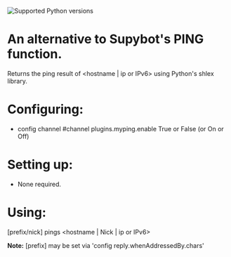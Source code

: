 ![Supported Python versions](https://img.shields.io/badge/python-3.4%2C%203.5%2C%203.6%2C%203.7%2C%203.8-blue.svg)
# An alternative to Supybot's PING function.
Returns the ping result of <hostname | ip or IPv6> using Python's shlex library.

Configuring:
===========

* config channel #channel plugins.myping.enable True or False (or On or Off)

Setting up:
==========

* None required.

Using:
=====

[prefix/nick] pings <hostname | Nick | ip or IPv6>

**Note:** [prefix] may be set via 'config reply.whenAddressedBy.chars'
